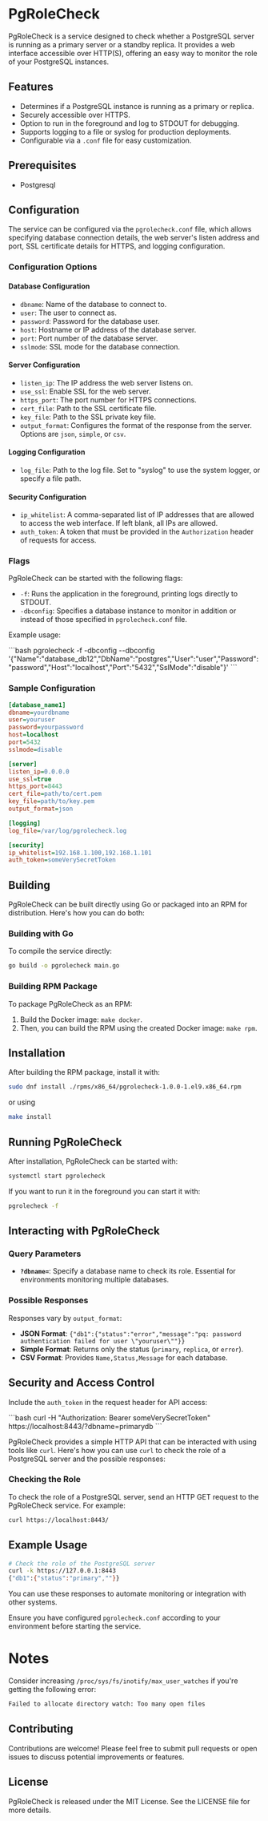 # PgRoleCheck

PgRoleCheck is a service designed to check whether a PostgreSQL server is running as a primary server or a standby replica. It provides a web interface accessible over HTTP(S), offering an easy way to monitor the role of your PostgreSQL instances.

## Features

- Determines if a PostgreSQL instance is running as a primary or replica.
- Securely accessible over HTTPS.
- Option to run in the foreground and log to STDOUT for debugging.
- Supports logging to a file or syslog for production deployments.
- Configurable via a `.conf` file for easy customization.

## Prerequisites

- Postgresql

## Configuration

The service can be configured via the `pgrolecheck.conf` file, which allows specifying database connection details, the web server's listen address and port, SSL certificate details for HTTPS, and logging configuration.

### Configuration Options

#### Database Configuration

- `dbname`: Name of the database to connect to.
- `user`: The user to connect as.
- `password`: Password for the database user.
- `host`: Hostname or IP address of the database server.
- `port`: Port number of the database server.
- `sslmode`: SSL mode for the database connection.

#### Server Configuration

- `listen_ip`: The IP address the web server listens on.
- `use_ssl`: Enable SSL for the web server.
- `https_port`: The port number for HTTPS connections.
- `cert_file`: Path to the SSL certificate file.
- `key_file`: Path to the SSL private key file.
- `output_format`: Configures the format of the response from the server. Options are `json`, `simple`, or `csv`.

#### Logging Configuration

- `log_file`: Path to the log file. Set to "syslog" to use the system logger, or specify a file path.

#### Security Configuration

- `ip_whitelist`: A comma-separated list of IP addresses that are allowed to access the web interface. If left blank, all IPs are allowed.
- `auth_token`: A token that must be provided in the `Authorization` header of requests for access.

### Flags

PgRoleCheck can be started with the following flags:

- `-f`: Runs the application in the foreground, printing logs directly to STDOUT.
- `-dbconfig`: Specifies a database instance to monitor in addition or instead of those specified in `pgrolecheck.conf` file.

Example usage:

\```bash
pgrolecheck -f -dbconfig --dbconfig '{"Name":"database_db12","DbName":"postgres","User":"user","Password":"password","Host":"localhost","Port":"5432","SslMode":"disable"}'
\```

### Sample Configuration

```ini
[database_name1]
dbname=yourdbname
user=youruser
password=yourpassword
host=localhost
port=5432
sslmode=disable

[server]
listen_ip=0.0.0.0
use_ssl=true
https_port=8443
cert_file=path/to/cert.pem
key_file=path/to/key.pem
output_format=json

[logging]
log_file=/var/log/pgrolecheck.log

[security]
ip_whitelist=192.168.1.100,192.168.1.101
auth_token=someVerySecretToken
```

## Building
PgRoleCheck can be built directly using Go or packaged into an RPM for distribution. Here's how you can do both:

### Building with Go
To compile the service directly:

```bash
go build -o pgrolecheck main.go
```

### Building RPM Package
To package PgRoleCheck as an RPM:

1. Build the Docker image: `make docker`.
2. Then, you can build the RPM using the created Docker image: `make rpm`.

## Installation
After building the RPM package, install it with:

```bash
sudo dnf install ./rpms/x86_64/pgrolecheck-1.0.0-1.el9.x86_64.rpm
```

or using
```bash
make install
```

## Running PgRoleCheck
After installation, PgRoleCheck can be started with:

```bash
systemctl start pgrolecheck
```

If you want to run it in the foreground you can start it with:

```bash
pgrolecheck -f
```

## Interacting with PgRoleCheck

### Query Parameters

- **`?dbname=`**: Specify a database name to check its role. Essential for environments monitoring multiple databases.

### Possible Responses

Responses vary by `output_format`:

- **JSON Format**: `{"db1":{"status":"error","message":"pq: password authentication failed for user \"youruser\""}}`
- **Simple Format**: Returns only the status (`primary`, `replica`, or `error`).
- **CSV Format**: Provides `Name,Status,Message` for each database.

## Security and Access Control

Include the `auth_token` in the request header for API access:

\```bash
curl -H "Authorization: Bearer someVerySecretToken" https://localhost:8443/?dbname=primarydb
\```

PgRoleCheck provides a simple HTTP API that can be interacted with using tools like `curl`. Here's how you can use `curl` to check the role of a PostgreSQL server and the possible responses:

### Checking the Role

To check the role of a PostgreSQL server, send an HTTP GET request to the PgRoleCheck service. For example:

```bash
curl https://localhost:8443/
```


## Example Usage
```bash
# Check the role of the PostgreSQL server
curl -k https://127.0.0.1:8443
{"db1":{"status":"primary",""}}
```

You can use these responses to automate monitoring or integration with other systems.

Ensure you have configured `pgrolecheck.conf` according to your environment before starting the service.

# Notes
Consider increasing `/proc/sys/fs/inotify/max_user_watches` if you're getting the following error:
```bash
Failed to allocate directory watch: Too many open files
```

## Contributing
Contributions are welcome! Please feel free to submit pull requests or open issues to discuss potential improvements or features.

## License
PgRoleCheck is released under the MIT License. See the LICENSE file for more details.
